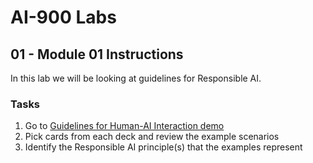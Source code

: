 # AI-900 Labs
## 01 - Module 01 Instructions
In this lab we will be looking at guidelines for Responsible AI.

### Tasks
1.	Go to [Guidelines for Human-AI Interaction demo](https://aka.ms/hci-demo)
2.	Pick cards from each deck and review the example scenarios
3.	Identify the Responsible AI principle(s) that the examples represent
